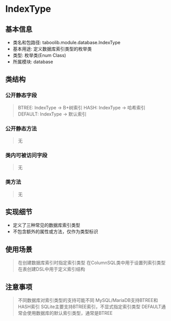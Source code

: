 # IndexType

## 基本信息
- 类名和包路径: taboolib.module.database.IndexType
- 基本用途: 定义数据库索引类型的枚举类
- 类型: 枚举类(Enum Class)
- 所属模块: database

## 类结构

### 公开静态字段
> BTREE: IndexType -> B+树索引
> HASH: IndexType -> 哈希索引
> DEFAULT: IndexType -> 默认索引

### 公开静态方法
> 无

### 类内可被访问字段
> 无

### 类方法
> 无

## 实现细节
- 定义了三种常见的数据库索引类型
- 不包含额外的属性或方法，仅作为类型标识

## 使用场景
> 在创建数据库索引时指定索引类型
> 在ColumnSQL类中用于设置列索引类型
> 在表创建DSL中用于定义索引结构

## 注意事项
> 不同数据库对索引类型的支持可能不同
> MySQL/MariaDB支持BTREE和HASH索引
> SQLite主要支持BTREE索引，不显式指定索引类型
> DEFAULT通常会使用数据库的默认索引类型，通常是BTREE
